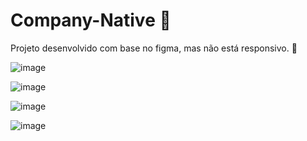 # Company-Native :tea:
Projeto desenvolvido com base no figma, mas não está responsivo. :tea:


![image](https://user-images.githubusercontent.com/91853449/168164832-a7f853d2-b7df-4244-9d1c-b88490871a54.png)

![image](https://user-images.githubusercontent.com/91853449/168164955-4d2bcd39-3e9e-449b-9606-e801f6bba3cf.png)

![image](https://user-images.githubusercontent.com/91853449/168165079-0b4d8837-e000-4ff8-89a1-c620ea6e0930.png)

![image](https://user-images.githubusercontent.com/91853449/168165234-7b8aed4e-2c16-4412-8508-da836a8baddd.png)



